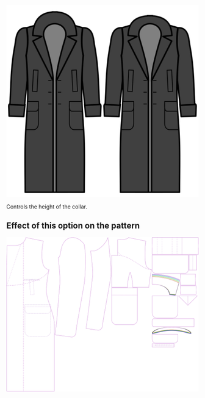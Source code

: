 
![Hoogte kraag](collarheight.svg)

Controls the height of the collar.


## Effect of this option on the pattern
![This image shows the effect of this option by superimposing several variants that have a different value for this option](carlton_collarheight_sample.svg "Effect of this option on the pattern")
